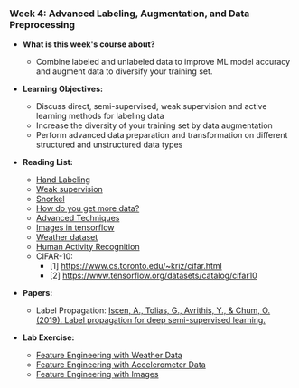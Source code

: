 ### Week 4: Advanced Labeling, Augmentation, and Data Preprocessing

* **What is this week's course about?**
  * Combine labeled and unlabeled data to improve ML model accuracy and augment data to diversify your training set.

* **Learning Objectives:**
  * Discuss direct, semi-supervised, weak supervision and active learning methods for labeling data
  * Increase the diversity of your training set by data augmentation
  * Perform advanced data preparation and transformation on different structured and unstructured data types

* **Reading List:**
  * [Hand Labeling](https://twitter.com/jeffdean/status/1106325994913189888?lang=en)
  * [Weak supervision](https://dawn.cs.stanford.edu/2017/07/16/weak-supervision/)
  * [Snorkel](https://www.snorkel.org/)
  * [How do you get more data?](https://ai.googleblog.com/2018/06/improving-deep-learning-performance.html)
  * [Advanced Techniques](https://github.com/google-research/uda)
  * [Images in tensorflow](https://www.tensorflow.org/lite/models/image_classification/overview)
  * [Weather dataset](https://www.bgc-jena.mpg.de/wetter/)
  * [Human Activity Recognition](https://www.cis.fordham.edu/wisdm/dataset.php)
  * CIFAR-10:
    * [1] https://www.cs.toronto.edu/~kriz/cifar.html
    * [2] https://www.tensorflow.org/datasets/catalog/cifar10

* **Papers:**
  * Label Propagation: [Iscen, A., Tolias, G., Avrithis, Y., & Chum, O. (2019). Label propagation for deep semi-supervised learning.](https://arxiv.org/pdf/1904.04717.pdf) 

* **Lab Exercise:**
  * [Feature Engineering with Weather Data](https://github.com/yifang-psu/Coursera_AI_ML_Courses/tree/main/MLOps/Data_Lifecycle_in_Production/Week_4/FeatureEngineering_with_WeatherData)
  * [Feature Engineering with Accelerometer Data](https://github.com/yifang-psu/Coursera_AI_ML_Courses/tree/main/MLOps/Data_Lifecycle_in_Production/Week_4/FeatureEngineering_with_AccelerometerData)
  * [Feature Engineering with Images]()
